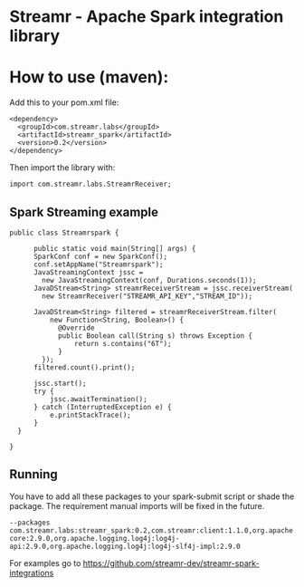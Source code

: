 # Streamr - Apache Spark integration library

# How to use (maven):

Add this to your pom.xml file:
```
<dependency>
  <groupId>com.streamr.labs</groupId>
  <artifactId>streamr_spark</artifactId>
  <version>0.2</version>
</dependency>
```

Then import the library with:

```
import com.streamr.labs.StreamrReceiver;
```

## Spark Streaming example

```
public class Streamrspark {

      public static void main(String[] args) {
      SparkConf conf = new SparkConf();
      conf.setAppName("Streamrspark");
      JavaStreamingContext jssc = 
        new JavaStreamingContext(conf, Durations.seconds(1));
      JavaDStream<String> streamrReceiverStream = jssc.receiverStream(
        new StreamrReceiver("STREAMR_API_KEY","STREAM_ID"));

      JavaDStream<String> filtered = streamrReceiverStream.filter(
          new Function<String, Boolean>() {
            @Override
            public Boolean call(String s) throws Exception {
                return s.contains("6T");
            }
        });
      filtered.count().print();

      jssc.start();
      try {
          jssc.awaitTermination();
      } catch (InterruptedException e) {
          e.printStackTrace();
      }
  }

}

```

## Running

You have to add all these packages to your spark-submit script or shade the package. The requirement manual imports will be fixed in the future. 

```
--packages com.streamr.labs:streamr_spark:0.2,com.streamr:client:1.1.0,org.apache.logging.log4j:log4j-core:2.9.0,org.apache.logging.log4j:log4j-api:2.9.0,org.apache.logging.log4j:log4j-slf4j-impl:2.9.0
```
For examples go to https://github.com/streamr-dev/streamr-spark-integrations
